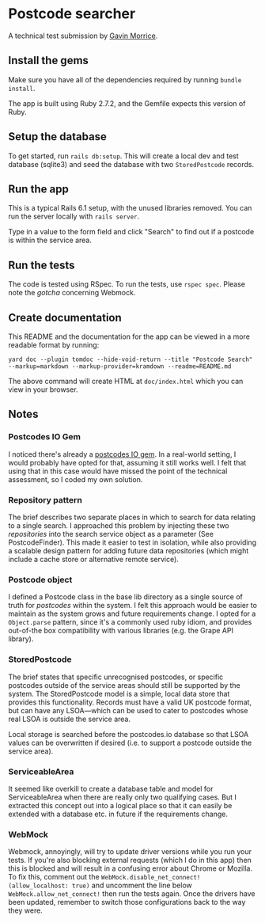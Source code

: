 # Postcode searcher

A technical test submission by [Gavin Morrice](https://github.com/Bodacious).

## Install the gems

Make sure you have all of the dependencies required by running `bundle install`.

The app is built using Ruby 2.7.2, and the Gemfile expects this version of Ruby.

## Setup the database

To get started, run `rails db:setup`. This will create a local dev and test database (sqlite3) and seed the database with two `StoredPostcode` records.

## Run the app

This is a typical Rails 6.1 setup, with the unused libraries removed. You can run the server locally with `rails server`.

Type in a value to the form field and click "Search" to find out if a postcode is within the service area.

## Run the tests

The code is tested using RSpec. To run the tests, use `rspec spec`. Please note the _gotcha_ concerning Webmock.

## Create documentation

This README and the documentation for the app can be viewed in a more readable format by running:

```
yard doc --plugin tomdoc --hide-void-return --title "Postcode Search" --markup=markdown --markup-provider=kramdown --readme=README.md
```

The above command will create HTML at `doc/index.html` which you can view in your browser.

## Notes

### Postcodes IO Gem

I noticed there's already a [postcodes IO gem](https://github.com/jamesruston/postcodes_io). In a real-world setting, I would probably have opted for that, assuming it still works well. I felt that using that in this case would have missed the point of the technical assessment, so I coded my own solution.

### Repository pattern

The brief describes two separate places in which to search for data relating to a single search. I approached this problem by injecting these two _repositories_ into the search service object as a parameter (See PostcodeFinder). This made it easier to test in isolation, while also providing a scalable design pattern for adding future data repositories (which might include a cache store or alternative remote service).

### Postcode object

I defined a Postcode class in the base lib directory as a single source of truth for _postcodes_ within the system. I felt this approach would be easier to maintain as the system grows and future requirements change. I opted for a `Object.parse` pattern, since it's a commonly used ruby idiom, and provides out-of-the box compatibility with various libraries (e.g. the Grape API library).

### StoredPostcode

The brief states that specific unrecognised postcodes, or specific postcodes outside of the service areas should still be supported by the system. The StoredPostcode model is a simple, local data store that provides this functionality. Records must have a valid UK postcode format, but can have any LSOA—which can be used to cater to postcodes whose real LSOA is outside the service area.

Local storage is searched before the postcodes.io database so that LSOA values can be overwritten if desired (i.e. to support a postcode outside the service area).

### ServiceableArea

It seemed like overkill to create a database table and model for ServiceableArea when there are really only two qualifying cases. But I extracted this concept out into a logical place so that it can easily be extended with a database etc. in future if the requirements change.

### WebMock

Webmock, annoyingly, will try to update driver versions while you run your tests. If you're also blocking external requests (which I do in this app) then this is blocked and will result in a confusing error about Chrome or Mozilla. To fix this, comment out the `WebMock.disable_net_connect!(allow_localhost: true)` and uncomment the line below `WebMock.allow_net_connect!` then run the tests again. Once the drivers have been updated, remember to switch those configurations back to the way they were.

